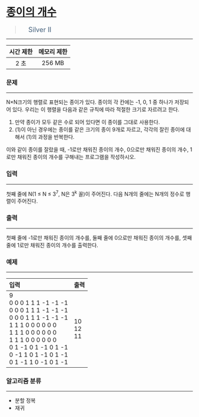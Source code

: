 # [종이의 개수](https://www.acmicpc.net/problem/1780)

> <img src="https://d2gd6pc034wcta.cloudfront.net/tier/9.svg" width="16" heigth="21" style = "vertical-align: middle;"/>&nbsp;<span style="font-size: 18px; color: #435f7a;">Silver II</span>

***

<div align="center">

|시간 제한|메모리 제한|
|:---:|:---:|
|2 초 |256 MB|

</div>

### 문제

***

N×N크기의 행렬로 표현되는 종이가 있다. 종이의 각 칸에는 -1, 0, 1 중 하나가 저장되어 있다. 우리는 이 행렬을 다음과 같은 규칙에 따라 적절한 크기로 자르려고 한다.

1. 만약 종이가 모두 같은 수로 되어 있다면 이 종이를 그대로 사용한다.
2. (1)이 아닌 경우에는 종이를 같은 크기의 종이 9개로 자르고, 각각의 잘린 종이에 대해서 (1)의 과정을 반복한다.

이와 같이 종이를 잘랐을 때, -1로만 채워진 종이의 개수, 0으로만 채워진 종이의 개수, 1로만 채워진 종이의 개수를 구해내는 프로그램을 작성하시오.

### 입력

***

첫째 줄에 N(1 ≤ N ≤ 3<sup>7</sup>, N은 3<sup>k</sup> 꼴)이 주어진다. 다음 N개의 줄에는 N개의 정수로 행렬이 주어진다.

### 출력

***

첫째 줄에 -1로만 채워진 종이의 개수를, 둘째 줄에 0으로만 채워진 종이의 개수를, 셋째 줄에 1로만 채워진 종이의 개수를 출력한다.

### 예제

***

|입력|출력|
|:---|:---|
|9<br/>0 0 0 1 1 1 -1 -1 -1<br/>0 0 0 1 1 1 -1 -1 -1<br/>0 0 0 1 1 1 -1 -1 -1<br/>1 1 1 0 0 0 0 0 0<br/>1 1 1 0 0 0 0 0 0<br/>1 1 1 0 0 0 0 0 0<br/>0 1 -1 0 1 -1 0 1 -1<br/>0 -1 1 0 1 -1 0 1 -1<br/>0 1 -1 1 0 -1 0 1 -1|10<br/>12<br/>11|

### 알고리즘 분류

***

* 분할 정복
* 재귀

